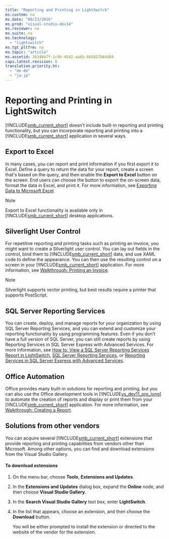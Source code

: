 ```yaml
---
title: "Reporting and Printing in LightSwitch"
ms.custom: na
ms.date: "09/23/2016"
ms.prod: "visual-studio-dev14"
ms.reviewer: na
ms.suite: na
ms.technology: 
  - "lightswitch"
ms.tgt_pltfrm: na
ms.topic: "article"
ms.assetid: 3634b67f-1c9b-4542-aa6b-665027b84d04
caps.latest.revision: 8
translation.priority.ht: 
  - "de-de"
  - "ja-jp"
---
```

# Reporting and Printing in LightSwitch
[!INCLUDE[smb_current_short](../VS_csharp/includes/smb_current_short_md.md)] doesn’t include built-in reporting and printing functionality, but you can incorporate reporting and printing into a [!INCLUDE[smb_current_short](../VS_csharp/includes/smb_current_short_md.md)] application in several ways.  
  
## Export to Excel  
 In many cases, you can report and print information if you first export it to Excel. Define a query to return the data for your report, create a screen that's based on the query, and then enable the **Export to Excel** button on the screen. End users can choose the button to export the on-screen data, format the data in Excel, and print it. For more information, see [Exporting Data to Microsoft Excel](../VS_csharp/exporting-data-to-microsoft-excel.md).  
  
> [!NOTE]
>  Export to Excel functionality is available only in [!INCLUDE[smb_current_short](../VS_csharp/includes/smb_current_short_md.md)] desktop applications.  
  
## Silverlight User Control  
 For repetitive reporting and printing tasks such as printing an invoice, you might want to create a Silverlight user control. You can lay out fields in the control, bind them to [!INCLUDE[smb_current_short](../VS_csharp/includes/smb_current_short_md.md)] data, and use XAML code to define the appearance. You can then use the resulting control on a screen in your [!INCLUDE[smb_current_short](../VS_csharp/includes/smb_current_short_md.md)] application. For more information, see [Walkthrough: Printing an Invoice](../VS_csharp/walkthrough--printing-an-invoice-from-a-lightswitch-application.md).  
  
> [!NOTE]
>  Silverlight supports vector printing, but best results require a printer that supports PostScript.  
  
## SQL Server Reporting Services  
 You can create, deploy, and manage reports for your organization by using SQL Server Reporting Services, and you can extend and customize your reporting functionality by using programming features. Even if you don’t have a full version of SQL Server, you can still create reports by using Reporting Services in SQL Server Express with Advanced Services. For more information, see [How to: View a SQL Server Reporting Services Report in LightSwitch](../VS_csharp/how-to--view-a-sql-server-reporting-services-report-in-lightswitch.md), [SQL Server Reporting Services](http://go.microsoft.com/fwlink/?LinkId=261815), or [Reporting Services in SQL Server Express with Advanced Services](http://go.microsoft.com/fwlink/?LinkId=261814).  
  
## Office Automation  
 Office provides many built-in solutions for reporting and printing, but you can also use the Office development tools in [!INCLUDE[vs_dev11_pro_long](../VS_csharp/includes/vs_dev11_pro_long_md.md)] to automate the creation of reports and display or print them from your [!INCLUDE[smb_current_short](../VS_csharp/includes/smb_current_short_md.md)] application. For more information, see [Walkthrough: Creating a Report](../VS_csharp/walkthrough--creating-a-report.md).  
  
## Solutions from other vendors  
 You can acquire several [!INCLUDE[smb_current_short](../VS_csharp/includes/smb_current_short_md.md)] extensions that provide reporting and printing capabilities from vendors other than Microsoft. Among other options, you can find and download extensions from the Visual Studio Gallery.  
  
#### To download extensions  
  
1.  On the menu bar, choose **Tools**, **Extensions and Updates**.  
  
2.  In the **Extensions and Updates** dialog box, expand the **Online** node, and then choose **Visual Studio Gallery**.  
  
3.  In the **Search Visual Studio Gallery** text box, enter **LightSwitch**.  
  
4.  In the list that appears, choose an extension, and then choose the **Download** button.  
  
     You will be either prompted to install the extension or directed to the website of the vendor for the extension.